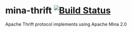mina-thrift [![Build Status](https://buildhive.cloudbees.com/job/jcooky/job/mina-thrift/badge/icon)](https://buildhive.cloudbees.com/job/jcooky/job/mina-thrift/)
===========

Apache Thrift protocol implements using Apache Mina 2.0

